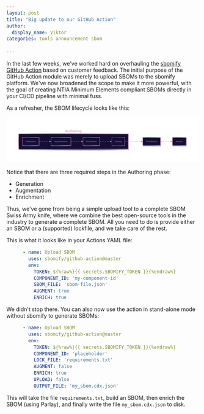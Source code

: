 ```yaml
---
layout: post
title: "Big update to our GitHub Action"
author:
  display_name: Viktor
categories: tools announcement sbom

---
```


In the last few weeks, we've worked hard on overhauling the [sbomify GitHub Action](https://github.com/sbomify/github-action/) based on customer feedback. The initial purpose of the GitHub Action module was merely to upload SBOMs to the sbomify platform. We've now broadened the scope to make it more powerful, with the goal of creating NTIA Minimum Elements compliant SBOMs directly in your CI/CD pipeline with minimal fuss.

As a refresher, the SBOM lifecycle looks like this:

![Lifecycle](/assets/images/site/lifecycle.svg)

Notice that there are three required steps in the Authoring phase:

* Generation
* Augmentation
* Enrichment

Thus, we've gone from being a simple upload tool to a complete SBOM Swiss Army knife, where we combine the best open-source tools in the industry to generate a complete SBOM. All you need to do is provide either an SBOM or a (supported) lockfile, and we take care of the rest.

This is what it looks like in your Actions YAML file:

```yaml
      - name: Upload SBOM
        uses: sbomify/github-action@master
        env:
          TOKEN: ${%raw%}{{ secrets.SBOMIFY_TOKEN }}{%endraw%}
          COMPONENT_ID: 'my-component-id'
          SBOM_FILE: 'sbom-file.json'
          AUGMENT: true
          ENRICH: true
```

We didn't stop there. You can also now use the action in stand-alone mode without sbomify to generate SBOMs:

```yaml
      - name: Upload SBOM
        uses: sbomify/github-action@master
        env:
          TOKEN: ${%raw%}{{ secrets.SBOMIFY_TOKEN }}{%endraw%}
          COMPONENT_ID: 'placeholder'
          LOCK_FILE: 'requirements.txt'
          AUGMENT: false
          ENRICH: true
          UPLOAD: false
          OUTPUT_FILE: 'my_sbom.cdx.json'
```

This will take the file `requirements.txt`, build an SBOM, then enrich the SBOM (using Parlay), and finally write the file `my_sbom.cdx.json` to disk.